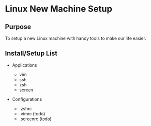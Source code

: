 # Linux New Machine Setup

## Purpose

To setup a new Linux machine with handy tools to make our life easier.

## Install/Setup List
* Applications
  * vim
  * ssh
  * zsh
  * screen

* Configurations
  * .zshrc
  * .vimrc (todo)
  * .screenrc (todo)
